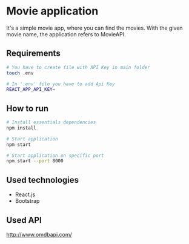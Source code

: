 # Movie application


 It's a simple movie app, where you can find the movies. With the given movie name, the application refers to MovieAPI.

## Requirements

```bash
# You have to create file with API Key in main folder 
touch .env
```


```bash
# In '.env' file you have to add Api Key
REACT_APP_API_KEY=
```

## How to run

```bash
# Install essentials dependencies
npm install

# Start application
npm start

# Start application on specific port
npm start --port 8000

```




 ## Used technologies
 * React.js
 * Bootstrap

 ## Used API
 http://www.omdbapi.com/




